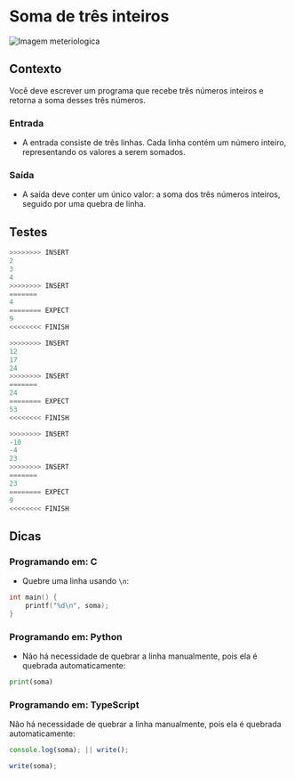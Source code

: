 # Soma de três inteiros

![Imagem meteriologica](cover.jpg)

## Contexto

Você deve escrever um programa que recebe três números inteiros e retorna a soma desses três números.

### Entrada

- A entrada consiste de três linhas. Cada linha contém um número inteiro, representando os valores a serem somados.

### Saída

- A saída deve conter um único valor: a soma dos três números inteiros, seguido por uma quebra de linha.

## Testes

```py
>>>>>>>> INSERT
2
3
4
>>>>>>>> INSERT
=======
4
======== EXPECT
9
<<<<<<<< FINISH
```

```py
>>>>>>>> INSERT
12
17
24
>>>>>>>> INSERT
=======
24
======== EXPECT
53
<<<<<<<< FINISH
```

```py
>>>>>>>> INSERT
-10
-4
23
>>>>>>>> INSERT
=======
23
======== EXPECT
9
<<<<<<<< FINISH
```

## Dicas

### Programando em: C

- Quebre uma linha usando `\n`:

```c
int main() {
    printf("%d\n", soma);
}
```

### Programando em: Python

- Não há necessidade de quebrar a linha manualmente, pois ela é quebrada automaticamente:

```py
print(soma)
```

### Programando em: TypeScript

Não há necessidade de quebrar a linha manualmente, pois ela é quebrada automaticamente:

```ts
console.log(soma); || write();
```

```ts
write(soma);
```
